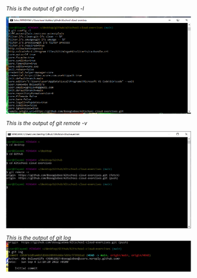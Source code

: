 *This is the output of git config -l*

![gitconfig-l](./gitconfig-l.png)

*This is the output of git remote -v*

![gitremote-v](./git%20remote-v.jpg)

*This is the output of git log*
![gitlog](gitlog.jpg)